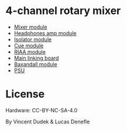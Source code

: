 # 4-channel rotary mixer

* [Mixer module](https://github.com/kedud/4_channel_mixer)
* [Headphones amp module](https://github.com/kedud/headphones_amp)
* [Isolator module](https://github.com/kedud/isolator)
* [Cue module](https://github.com/kedud/cue)
* [RIAA module](https://github.com/kedud/RIAA)
* [Main linking board](https://github.com/kedud/main_board)
* [Baxandall module](https://github.com/kedud/baxandall)
* [PSU](https://github.com/kedud/power_supply)

# License

Hardware: CC-BY-NC-SA-4.0

By Vincent Dudek & Lucas Denefle